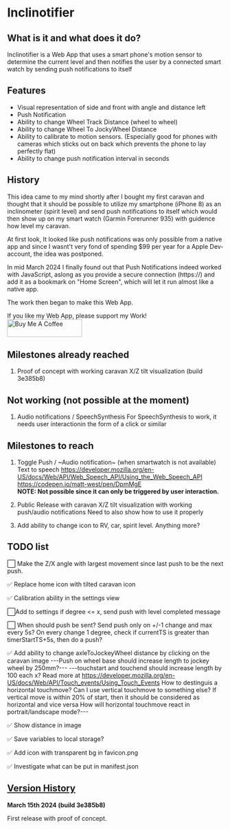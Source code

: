# Inclinotifier

## What is it and what does it do?

Inclinotifier is a Web App that uses a smart phone's motion sensor to determine the current level and then notifies the user by a connected smart watch by sending push notifications to itself

## Features
- Visual representation of side and front with angle and distance left
- Push Notification
- Ability to change Wheel Track Distance (wheel to wheel)
- Ability to change Wheel To JockyWheel Distance
- Ability to calibrate to motion sensors.
	(Especially good for phones with cameras which sticks out on back which prevents the phone to lay perfectly flat)
- Ability to change push notification interval in seconds

## History
This idea came to my mind shortly after I bought my first caravan and thought that it should be possible to utilize my smartphone (iPhone 8) as an inclinometer (spirit level) and send push notifications to itself which would then show up on my smart watch (Garmin Forerunner 935) with guidence how level my caravan.

At first look, It looked like push notifications was only possible from a native app and since I wasnt't very fond of spending $99 per year for a Apple Dev-account, the idea was postponed.

In mid March 2024 I finally found out that Push Notifications indeed worked with JavaScript, aslong as you provide a secure connection (https://) and add it as a bookmark on "Home Screen", which will let it run almost like a native app.

The work then began to make this Web App.


If you like my Web App, please support my Work!
<br>
<a href="https://www.buymeacoffee.com/skorpi0n" target="_blank"><img src="https://cdn.buymeacoffee.com/buttons/default-orange.png" alt="Buy Me A Coffee" height="41" width="174"></a>


## Milestones already reached
1. Proof of concept with working caravan X/Z tilt visualization (build 3e385b8)

## Not working (not possible at the moment)
1. Audio notifications / SpeechSynthesis
	For SpeechSynthesis to work, it needs user interactionin the form of a click or similar

## Milestones to reach
1. Toggle Push / ~Audio notification~ (when smartwatch is not available)
	Text to speech
	https://developer.mozilla.org/en-US/docs/Web/API/Web_Speech_API/Using_the_Web_Speech_API
	https://codepen.io/matt-west/pen/DpmMgE
	<br>**NOTE: Not possible since it can only be triggered by user interaction.**

2. Public Release with caravan X/Z tilt visualization with working push/audio notifications
	Need to also show how to use it properly

3. Add ability to change icon to RV, car, spirit level. Anything more?

## TODO list

:white_large_square: Make the Z/X angle with largest movement since last push to be the next push.

:white_check_mark: Replace home icon with tilted caravan icon

:white_check_mark: Calibration ability in the settings view

:white_large_square:Add to settings
	if degree <= x, send push with level completed message

:white_large_square: When should push be sent?
	Send push only on +/-1 change and max every 5s?
	On every change 1 degree, check if currentTS is greater than timerStartTS+5s, then do a push?

:white_check_mark: Add ability to change axleToJockeyWheel distance by clicking on the caravan image
	---Push on wheel base should increase length to jockey wheel by 250mm?---
	---touchstart and touchend should increase length by 100 each x?
		Read more at https://developer.mozilla.org/en-US/docs/Web/API/Touch_events/Using_Touch_Events
		How to destinguis a horizontal touchmove? Can I use vertical touchmove to something else?
			If vertical move is within 20% of start, then it should be considered as horizontal and vice versa
			How will horizontal touchmove react in portrait/landscape mode?---

:white_check_mark: Show distance in image

:white_check_mark: Save variables to local storage?
	
:white_check_mark: Add icon with transparent bg in favicon.png

:white_check_mark: Investigate what can be put in manifest.json

## <ins>Version History</ins>




**March 15th 2024 (build 3e385b8)**

First release with proof of concept.